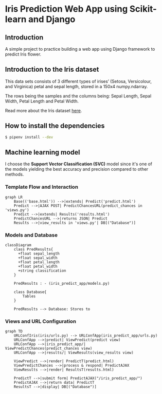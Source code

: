# Iris Prediction Web App using Scikit-learn and Django

## Introduction 

A simple project to practice building a web app using Django framework to predict Iris flower.

## Introduction to the Iris dataset

This data sets consists of 3 different types of irises’ (Setosa, Versicolour, and Virginica) petal and sepal length, stored in a 150x4 numpy.ndarray.

The rows being the samples and the columns being: Sepal Length, Sepal Width, Petal Length and Petal Width.

Read more about the Iris dataset [here](https://archive.ics.uci.edu/dataset/53/iris).

## How to install the dependencies

```bash
$ pipenv install --dev
```

## Machine learning model

I choose the **Support Vector Classification (SVC)** model since it's one of the models yielding the best accuracy and precision compared to other methods.

### Template Flow and Interaction

```mermaid
graph LR
    Base(('base.html')) -->|extends| Predict('predict.html')
    Predict -->|AJAX POST| PredictChancesURL(predict_chances in 'views.py')
    Predict -->|extends| Results('results.html')
    PredictChancesURL -->|returns JSON| Predict
    Results -->|view_results in 'views.py'| DB[("Database")]
```

### Models and Database

```mermaid
classDiagram
    class PredResults{
      +float sepal_length
      +float sepal_width
      +float petal_length
      +float petal_width
      +string classification
    }
    
    PredResults : - (iris_predict_app/models.py)

    class Database{
        Tables
    }

    PredResults --> Database: Stores to
```

### Views and URL Configuration

```mermaid
graph TD
    URLConfIris(iris/urls.py) --> URLConfApp(iris_predict_app/urls.py)
    URLConfApp -->|predict| ViewPredict(predict view)
    URLConfApp -->|iris_predict_app/| ViewPredictChances(predict_chances view)
    URLConfApp -->|results/| ViewResults(view_results view)

    ViewPredict -->|render| PredictT(predict.html)
    ViewPredictChances -->|process & respond| PredictAJAX
    ViewResults -->|render| ResultsT(results.html)

    PredictT -->|submit form| PredictAJAX("/iris_predict_app/")
    PredictAJAX -->|return data| PredictT
    ResultsT -->|display| DB[("Database")]
```